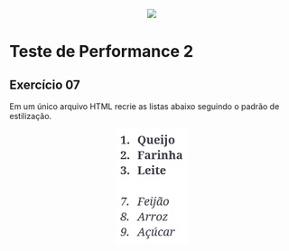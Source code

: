 <p align="center">
    <img src="https://www.infnet.edu.br/infnet/wp-content/themes/infnet.homepage//assets/img/LogoInfnetRodape.png"/>
</p>

# Teste de Performance 2

## Exercício 07

Em um único arquivo HTML recrie as listas abaixo seguindo o padrão de estilização.

<p align="center">
    <img src="image.png"/>
</p>
